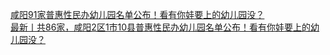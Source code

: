   
[咸阳91家普惠性民办幼儿园名单公布！看有你娃要上的幼儿园没？](http://www.dianyue.me/archives/183/6p4u0jz5ljpm7aex/)  
[最新丨共86家，咸阳2区1市10县普惠性民办幼儿园名单公布！看有你娃要上的幼儿园没？](http://www.dianyue.me/archives/588/pb5i6zxs28t1c7xp/)
